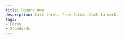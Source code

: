 ```yaml
---
title: Square One
description: fair terms. free forms. back to work.
tags:
- Forms
- Standards
---
```

